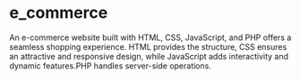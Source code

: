 # e_commerce
An e-commerce website built with HTML, CSS, JavaScript, and PHP offers a seamless shopping experience. HTML provides the structure, CSS ensures an attractive and responsive design, while JavaScript adds interactivity and dynamic features.PHP handles server-side operations. 
